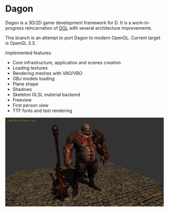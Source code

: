 Dagon
=====
Dagon is a 3D/2D game development framework for D. It is a work-in-progress reincarnation of [DGL](https://github.com/gecko0307/dgl) with several architecture improvements. 

This branch is an attempt to port Dagon to modern OpenGL. Current target is OpenGL 3.3.

Implemented features:
* Core infrastructure, application and scenes creation
* Loading textures
* Rendering meshes with VAO/VBO
* OBJ models loading
* Plane shape
* Shadows
* Skeleton GLSL material backend
* Freeview
* First person view
* TTF fonts and text rendering

[![Screenshot1](/screenshots/imrod-thumb.jpg)](/screenshots/imrod.jpg)
